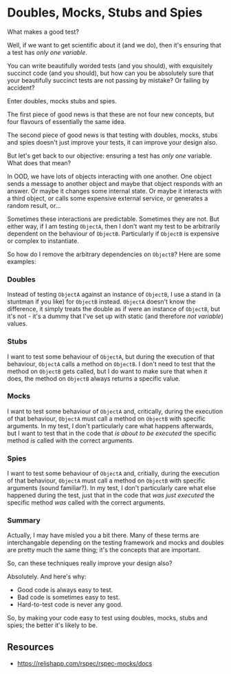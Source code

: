Doubles, Mocks, Stubs and Spies
=======

What makes a good test?

Well, if we want to get scientific about it (and we do), then it's ensuring that a test has _only one variable_.

You can write beautifully worded tests (and you should), with exquisitely succinct code (and you should), but how can you be absolutely sure that your beautifully succinct tests are not passing by mistake?  Or failing by accident?

Enter doubles, mocks stubs and spies.

The first piece of good news is that these are not four new concepts, but four flavours of essentially the same idea.

The second piece of good news is that testing with doubles, mocks, stubs and spies doesn't just improve your tests, it can improve your design also.

But let's get back to our objective: ensuring a test has _only one_ variable.  What does that mean?

In OOD, we have lots of objects interacting with one another.  One object sends a message to another object and maybe that object responds with an answer.  Or maybe it changes some internal state.  Or maybe it interacts with a third object, or calls some expensive external service, or generates a random result, or...

Sometimes these interactions are predictable.  Sometimes they are not.  But either way, if I am testing `ObjectA`, then I don't want my test to be arbitrarily dependent on the behaviour of `ObjectB`.  Particularly if `ObjectB` is expensive or complex to instantiate.

So how do I remove the arbitrary dependencies on `ObjectB`?  Here are some examples:

### Doubles
Instead of testing `ObjectA` against an instance of `ObjectB`, I use a stand in (a stuntman if you like) for `ObjectB` instead.  `ObjectA` doesn't know the difference, it simply treats the double as if were an instance of `ObjectB`, but it's not - it's a dummy that I've set up with static (and therefore _not variable_) values.

### Stubs
I want to test some behaviour of `ObjectA`, but during the execution of that behaviour, `ObjectA` calls a method on `ObjectB`.  I don't need to test that the method on `ObjectB` gets called, but I do want to make sure that when it does, the method on `ObjectB` always returns a specific value.

### Mocks
I want to test some behaviour of `ObjectA` and, critically, during the execution of that behaviour, `ObjectA` must call a method on `ObjectB` with specific arguments.  In my test, I don't particularly care what happens afterwards, but I want to test that in the code that _is about to be executed_ the specific method _is_ called with the correct arguments.

### Spies
I want to test some behaviour of `ObjectA` and, critially, during the execution of that behaviour, `ObjectA` must call a method on `ObjectB` with specific arguments  (sound familiar?).  In my test, I don't particularly care what else happened during the test, just that in the code that _was just executed_ the specific method _was_ called with the correct arguments.

### Summary
Actually, I may have misled you a bit there.  Many of these terms are interchangable depending on the testing framework and mocks and doubles are pretty much the same thing; it's the concepts that are important.

So, can these techniques really improve your design also?

Absolutely.  And here's why:

* Good code is always easy to test.
* Bad code is sometimes easy to test.
* Hard-to-test code is never any good.

So, by making your code easy to test using doubles, mocks, stubs and spies; the better it's likely to be.

Resources
---------

* https://relishapp.com/rspec/rspec-mocks/docs
